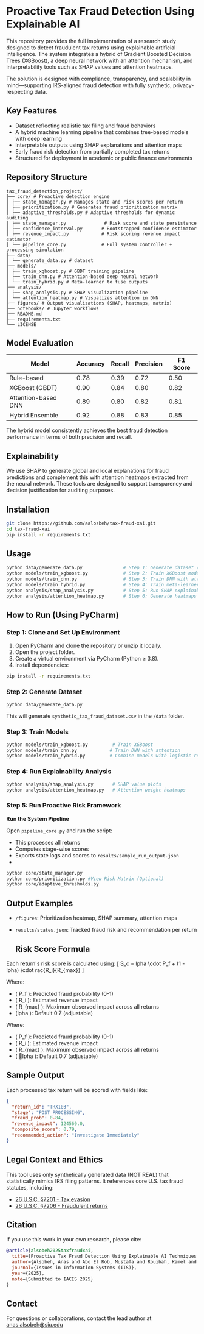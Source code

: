 # Proactive Tax Fraud Detection Using Explainable AI

This repository provides the full implementation of a research study designed to detect fraudulent tax returns using explainable artificial intelligence. The system integrates a hybrid of Gradient Boosted Decision Trees (XGBoost), a deep neural network with an attention mechanism, and interpretability tools such as SHAP values and attention heatmaps.

The solution is designed with compliance, transparency, and scalability in mind—supporting IRS-aligned fraud detection with fully synthetic, privacy-respecting data.

## Key Features

- Dataset reflecting realistic tax filing and fraud behaviors
- A hybrid machine learning pipeline that combines tree-based models with deep learning
- Interpretable outputs using SHAP explanations and attention maps
- Early fraud risk detection from partially completed tax returns
- Structured for deployment in academic or public finance environments

## Repository Structure

```
tax_fraud_detection_project/
├── core/ # Proactive detection engine
│ ├── state_manager.py # Manages state and risk scores per return
│ ├── prioritization.py # Generates fraud prioritization matrix
│ ├── adaptive_thresholds.py # Adaptive thresholds for dynamic auditing
│ ├── state_manager.py              # Risk score and state persistence
│ ├── confidence_interval.py       # Bootstrapped confidence estimator
│ ├── revenue_impact.py            # Risk scoring revenue impact estimator
│ └── pipeline_core.py             # Full system controller + processing simulation
├── data/
│ └── generate_data.py # dataset 
├── models/
│ ├── train_xgboost.py # GBDT training pipeline
│ ├── train_dnn.py # Attention-based deep neural network
│ └── train_hybrid.py # Meta-learner to fuse outputs
├── analysis/
│ ├── shap_analysis.py # SHAP visualization pipeline
│ └── attention_heatmap.py # Visualizes attention in DNN
├── figures/ # Output visualizations (SHAP, heatmaps, matrix)
├── notebooks/ # Jupyter workflows
├── README.md
├── requirements.txt
└── LICENSE
```

## Model Evaluation

| Model             | Accuracy | Recall | Precision | F1 Score |
|------------------|----------|--------|-----------|----------|
| Rule-based        | 0.78     | 0.39   | 0.72      | 0.50     |
| XGBoost (GBDT)    | 0.90     | 0.84   | 0.80      | 0.82     |
| Attention-based DNN | 0.89   | 0.80   | 0.82      | 0.81     |
| Hybrid Ensemble   | 0.92     | 0.88   | 0.83      | 0.85     |

The hybrid model consistently achieves the best fraud detection performance in terms of both precision and recall.

## Explainability

We use SHAP to generate global and local explanations for fraud predictions and complement this with attention heatmaps extracted from the neural network. These tools are designed to support transparency and decision justification for auditing purposes.

## Installation

```bash
git clone https://github.com/aalosbeh/tax-fraud-xai.git
cd tax-fraud-xai
pip install -r requirements.txt
```

## Usage

```bash
python data/generate_data.py               # Step 1: Generate dataset (Ensure your dataset is located at: `sample_data/synthetic_tax_data.csv`)
python models/train_xgboost.py             # Step 2: Train XGBoost model
python models/train_dnn.py                 # Step 3: Train DNN with attention
python models/train_hybrid.py              # Step 4: Train meta-learner
python analysis/shap_analysis.py           # Step 5: Run SHAP explainability
python analysis/attention_heatmap.py       # Step 6: Generate heatmaps
```

## How to Run (Using PyCharm)

### Step 1: Clone and Set Up Environment

1. Open PyCharm and clone the repository or unzip it locally.
2. Open the project folder.
3. Create a virtual environment via PyCharm (Python ≥ 3.8).
4. Install dependencies:

```bash
pip install -r requirements.txt
```

### Step 2: Generate Dataset

```bash
python data/generate_data.py
```

This will generate `synthetic_tax_fraud_dataset.csv` in the `/data` folder.

### Step 3: Train Models

```bash
python models/train_xgboost.py         # Train XGBoost
python models/train_dnn.py            # Train DNN with attention
python models/train_hybrid.py         # Combine models with logistic regression
```

### Step 4: Run Explainability Analysis

```bash
python analysis/shap_analysis.py       # SHAP value plots
python analysis/attention_heatmap.py   # Attention weight heatmaps
```

### Step 5: Run Proactive Risk Framework
**Run the System Pipeline**

   Open `pipeline_core.py` and run the script:
   - This processes all returns
   - Computes stage-wise scores
   - Exports state logs and scores to `results/sample_run_output.json`
   - 
```bash
python core/state_manager.py
python core/prioritization.py #View Risk Matrix (Optional)
python core/adaptive_thresholds.py
```
## Output Examples

- `/figures`: Prioritization heatmap, SHAP summary, attention maps
- `results/states.json`: Tracked fraud risk and recommendation per return

  ## Risk Score Formula

Each return's risk score is calculated using:
\[
S_c = lpha \cdot P_f + (1 - lpha) \cdot rac{R_i}{R_{max}}
\]

Where:
- \( P_f \): Predicted fraud probability (0-1)
- \( R_i \): Estimated revenue impact
- \( R_{max} \): Maximum observed impact across all returns
- \(lpha \): Default 0.7 (adjustable)

Where:
- \( P_f \): Predicted fraud probability (0-1)
- \( R_i \): Estimated revenue impact
- \( R_{max} \): Maximum observed impact across all returns
- \( lpha \): Default 0.7 (adjustable)

## Sample Output

Each processed tax return will be scored with fields like:

```json
{
  "return_id": "TRX103",
  "stage": "POST_PROCESSING",
  "fraud_prob": 0.84,
  "revenue_impact": 124560.0,
  "composite_score": 0.79,
  "recommended_action": "Investigate Immediately"
}
```
## Legal Context and Ethics

This tool uses only synthetically generated data (NOT REAL) that statistically mimics IRS filing patterns. It references core U.S. tax fraud statutes, including:
- [26 U.S.C. §7201 - Tax evasion](https://www.law.cornell.edu/uscode/text/26/7201)
- [26 U.S.C. §7206 - Fraudulent returns](https://www.law.cornell.edu/uscode/text/26/7206)

## Citation

If you use this work in your own research, please cite:

```bibtex
@article{alsobeh2025taxfraudxai,
  title={Proactive Tax Fraud Detection Using Explainable AI Techniques: A Hybrid Approach},
  author={Alsobeh, Anas and Abo El Rob, Mustafa and Rouibah, Kamel and Shatnawi, Amani},
  journal={Issues in Information Systems (IIS)},
  year={2025},
  note={Submitted to IACIS 2025}
}
```

## Contact

For questions or collaborations, contact the lead author at anas.alsobeh@siu.edu
